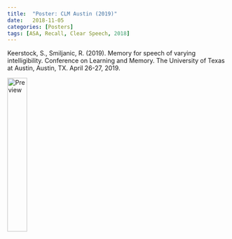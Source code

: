```yaml
---
title:  "Poster: CLM Austin (2019)"
date:   2018-11-05
categories: [Posters]
tags: [ASA, Recall, Clear Speech, 2018]
---
```

Keerstock, S., Smiljanic, R. (2019). Memory for speech of varying intelligibility. Conference on Learning and Memory. The University of Texas at Austin, Austin, TX. April 26-27, 2019.

<a href="https://skstck.github.io/files/CLM_2019.pdf"> <img alt="Preview" src="https://skrstck.github.io/files/CLM_2019-thumb.png" style="width:30%;"> </a>
